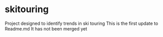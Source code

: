 # skitouring
Project designed to identify trends in ski touring
This is the first update to Readme.md 
It has not been merged yet
